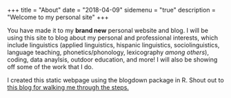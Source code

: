+++
title = "About"
date = "2018-04-09"
sidemenu = "true"
description = "Welcome to my personal site"
+++

You have made it to my **brand new** personal website and blog. I will be using this site to blog about my personal and professional interests, which include linguistics (applied linguistics, hispanic linguistics, sociolinguistics, language teaching, phonetics/phonology, lexicography *among others*), coding, data anaylsis, outdoor education, and more! I will also be showing off some of the work that I do.

I created this static webpage using the blogdown package in R. Shout out to <a href="https://notes.peter-baumgartner.net/tutorial/blogdown-tutorial-part-1/" target=blank>this blog for walking me through the steps.